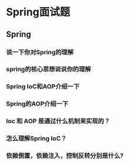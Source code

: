 # Spring面试题

## Spring

### 说一下你对Spring的理解

### spring的核心思想说说你的理解

### Spring IoC和AOP介绍一下

### Spring的AOP介绍一下

### Ioc 和 AOP 是通过什么机制来实现的？

### 怎么理解Spring IoC？

### 依赖倒置，依赖注入，控制反转分别是什么?
